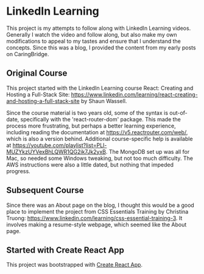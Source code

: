 # LinkedIn Learning

This project is my attempts to follow along with LinkedIn Learning videos. Generally I watch the video and follow along, but also make my own modifications to appeal to my tastes and ensure that I understand the concepts. Since this was a blog, I provided the content from my early posts on CaringBridge.

## Original Course

This project started with the LinkedIn Learning course React: Creating and Hosting a Full-Stack Site: https://www.linkedin.com/learning/react-creating-and-hosting-a-full-stack-site by Shaun Wassell.

Since the course material is two years old, some of the syntax is out-of-date, specifically with the 'react-router-dom' package. This made the process more frustrating, but perhaps a better learning experience, including reading the documentation at https://v5.reactrouter.com/web/, which is also a version behind. Additional course-specific help is available at https://youtube.com/playlist?list=PLl-MUZYkzUYVexBhLQWR1QG2ik7Jk2yxB.
The MongoDB set up was all for Mac, so needed some Windows tweaking, but not too much difficulty.
The AWS instructions were also a little dated, but nothing that impeded progress.

## Subsequent Course

Since there was an About page on the blog, I thought this would be a good place to implement the project from CSS Essentials Training by Christina Truong: https://www.linkedin.com/learning/css-essential-training-3. It involves making a resume-style webpage, which seemed like the About page.

## Started with Create React App

This project was bootstrapped with [Create React App](https://github.com/facebook/create-react-app).
